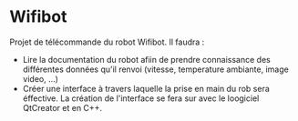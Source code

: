 # Wifibot
Projet de télécommande du robot Wifibot. 
Il faudra : 
- Lire la documentation du robot afiin de prendre connaissance des différentes données qu'il renvoi (vitesse, temperature ambiante, image video, ...)
- Créer une interface à travers laquelle la prise en main du rob sera éffective. La création de l'interface se fera sur avec le loogiciel QtCreator et en C++.
